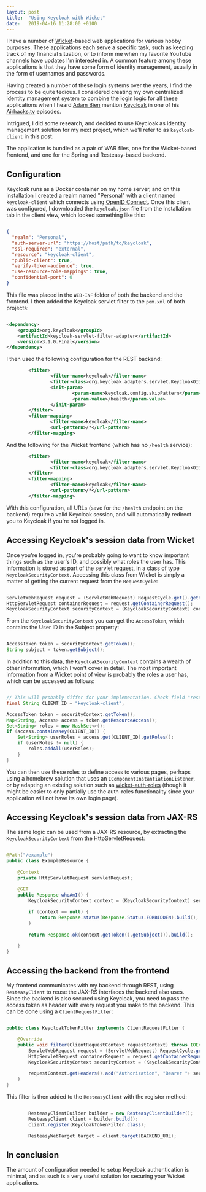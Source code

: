 ```yaml
---
layout: post
title:  "Using Keycloak with Wicket"
date:   2019-04-16 11:28:00 +0100
---
```

I have a number of [Wicket](http://wicket.apache.org/)-based web applications for various hobby purposes. 
These applications each serve a specific task, such as keeping track of my financial situation, or to
inform me when my favorite YouTube channels have updates I'm interested in. A common feature among these
applications is that they have some form of identity management, usually in the form of usernames and
passwords.

Having created a number of these login systems over the years, I find the process to be quite tedious. I
considered creating my own centralized identity management system to combine the login logic for all these
applications when I heard [Adam Bien](http://adambien.blog/) mention [Keycloak](https://www.keycloak.org/) 
in one of his [Airhacks.tv](http://airhacks.tv/) episodes.

Intrigued, I did some research, and decided to use Keycloak as identity management solution for my next
project, which we'll refer to as `keycloak-client` in this post.

The application is bundled as a pair of WAR files, one for the Wicket-based frontend, and one for the
Spring and Resteasy-based backend.

## Configuration

Keycloak runs as a Docker container on my home server, and on this installation I created a realm named 
"Personal" with a client named `keycloak-client` which connects using [OpenID Connect](https://openid.net/connect/). Once
this client was configured, I downloaded the `keycloak.json` file from the Installation tab in the client view, which
looked something like this:

```json

{
  "realm": "Personal",
  "auth-server-url": "https://host/path/to/keycloak",
  "ssl-required": "external",
  "resource": "keycloak-client",
  "public-client": true,
  "verify-token-audience": true,
  "use-resource-role-mappings": true,
  "confidential-port": 0
}

```
This file was placed in the `WEB-INF` folder of both the backend and the frontend. I then added
the Keycloak servlet filter to the `pom.xml` of both projects:

```xml

<dependency>
    <groupId>org.keycloak</groupId>
    <artifactId>keycloak-servlet-filter-adapter</artifactId>
    <version>3.1.0.Final</version>
</dependency>

```

I then used the following configuration for the REST backend:

```xml
        <filter>
                <filter-name>keycloak</filter-name>
                <filter-class>org.keycloak.adapters.servlet.KeycloakOIDCFilter</filter-class>
                <init-param>
                        <param-name>keycloak.config.skipPattern</param-name>
                        <param-value>/health</param-value>
                </init-param>
        </filter>
        <filter-mapping>
                <filter-name>keycloak</filter-name>
                <url-pattern>/*</url-pattern>
        </filter-mapping>

```

And the following for the Wicket frontend (which has no `/health` service):

```xml
        <filter>
                <filter-name>keycloak</filter-name>
                <filter-class>org.keycloak.adapters.servlet.KeycloakOIDCFilter</filter-class>
        </filter>
        <filter-mapping>
                <filter-name>keycloak</filter-name>
                <url-pattern>/*</url-pattern>
        </filter-mapping>

```

With this configuration, all URLs (save for the `/health` endpoint on the backend) require a valid Keycloak
session, and will automatically redirect you to Keycloak if you're not logged in.

## Accessing Keycloak's session data from Wicket

Once you're logged in, you're probably going to want to know important things such as the user's ID, and
possibly what roles the user has. This information is stored as part of the servlet request, in a class
 of type `KeycloakSecurityContext`. Accessing this class from Wicket is simply a matter of getting the current
 request from the `RequestCycle`:
 
 ```java
 
ServletWebRequest request = (ServletWebRequest) RequestCycle.get().getRequest();
HttpServletRequest containerRequest = request.getContainerRequest();
KeycloakSecurityContext securityContext = (KeycloakSecurityContext) containerRequest.getAttribute(KeycloakSecurityContext.class.getName());

```

From the `KeycloakSecurityContext` you can get the `AccessToken`, which contains the User ID in the Subject property:

```java

AccessToken token = securityContext.getToken();
String subject = token.getSubject();

```

In addition to this data, the `KeycloakSecurityContext` contains a wealth of other information, which
I won't cover in detail. The most important information from a Wicket point of view is probably
the roles a user has, which can be accessed as follows:

```java

// This will probably differ for your implementation. Check field "resource" in keycloak.json
final String CLIENT_ID = "keycloak-client";

AccessToken token = securityContext.getToken();
Map<String, Access> access = token.getResourceAccess();
Set<String> roles = new HashSet<>();
if (access.containsKey(CLIENT_ID)) { 
	Set<String> userRoles = access.get(CLIENT_ID).getRoles();
	if (userRoles != null) {
		roles.addAll(userRoles);
	}
}

```

You can then use these roles to define access to various pages, perhaps using a homebrew solution
 that uses an `IComponentInstantiationListener`, or by adapting an existing solution such as 
 [wicket-auth-roles](https://ci.apache.org/projects/wicket/guide/6.x/guide/security.html) (though it might
 be easier to only partially use the auth-roles functionality since your application will not have its
 own login page). 




## Accessing Keycloak's session data from JAX-RS

The same logic can be used from a JAX-RS resource, by extracting the `KeycloakSecurityContext` from
the HttpServletRequest:

```java

@Path("/example")
public class ExampleResource { 
    
	@Context
    private HttpServletRequest servletRequest;

    @GET
    public Response whoAmI() {
        KeycloakSecurityContext context = (KeycloakSecurityContext) servletRequest.getAttribute(KeycloakSecurityContext.class);
        
        if (context == null) {
        	return Response.status(Response.Status.FORBIDDEN).build();
        }
        
        return Response.ok(context.getToken().getSubject()).build();

    }
}

```

## Accessing the backend from the frontend

My frontend communicates with my backend through REST, using `ResteasyClient` to reuse the JAX-RS interfaces
 the backend also uses. Since the backend is also secured using Keycloak, you need to pass the access token
 as header with every request you make to the backend. This can be done using a `ClientRequestFilter`:
 
```java

public class KeycloakTokenFilter implements ClientRequestFilter {

	@Override
	public void filter(ClientRequestContext requestContext) throws IOException {
	    ServletWebRequest request = (ServletWebRequest) RequestCycle.get().getRequest();
        HttpServletRequest containerRequest = request.getContainerRequest();
        KeycloakSecurityContext securityContext = (KeycloakSecurityContext) containerRequest.getAttribute(KeycloakSecurityContext.class.getName());
        
        requestContext.getHeaders().add("Authorization", "Bearer "+ securityContext.getTokenString());	
	}
}

```  

This filter is then added to the `ResteasyClient` with the register method:

```java

        ResteasyClientBuilder builder = new ResteasyClientBuilder();
		ResteasyClient client = builder.build();
		client.register(KeycloakTokenFilter.class);

		ResteasyWebTarget target = client.target(BACKEND_URL);

```

## In conclusion

The amount of configuration needed to setup Keycloak authentication is minimal, and as such is a very
useful solution for securing your Wicket applications.
